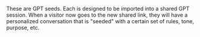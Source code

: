 These are GPT seeds. Each is designed to be imported into a shared GPT session. When a visitor now goes to the new
shared link, they will have a personalized conversation that is "seeded" with a certain set of rules, tone, purpose, etc.
